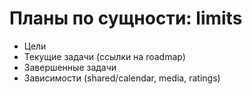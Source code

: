 # Планы по сущности: limits

- Цели
- Текущие задачи (ссылки на roadmap)
- Завершенные задачи
- Зависимости (shared/calendar, media, ratings)
